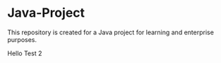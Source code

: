 # Java-Project
This repository is created for a Java project for learning and enterprise purposes.

Hello Test 2
